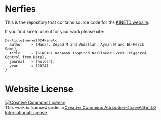 # Nerfies

This is the repository that contains source code for the [KINETC website](zmanaa.github.io/kinetc/).

If you find kinetc useful for your work please cite:
```
@article{manaa2024kinetc
  author    = {Manaa, Zeyad M and Abdallah, Ayman M and El-Ferik Sami},
  title     = {KINETC: Koopman-Inspired Nonlinear Event-Triggered Control from Data},
  journal   = {holder},
  year      = {2024},
}
```

# Website License
<a rel="license" href="http://creativecommons.org/licenses/by-sa/4.0/"><img alt="Creative Commons License" style="border-width:0" src="https://i.creativecommons.org/l/by-sa/4.0/88x31.png" /></a><br />This work is licensed under a <a rel="license" href="http://creativecommons.org/licenses/by-sa/4.0/">Creative Commons Attribution-ShareAlike 4.0 International License</a>.
